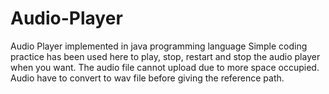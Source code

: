 # Audio-Player
Audio Player implemented in java programming language
Simple coding practice has been used here to play, stop, restart and stop the audio player when you want.
The audio file cannot upload due to more space occupied.
Audio have to convert to wav file before giving the reference path.
